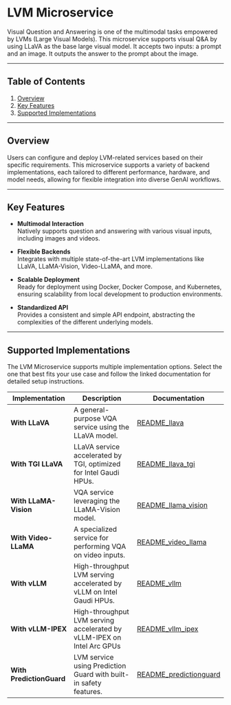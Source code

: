 # LVM Microservice

Visual Question and Answering is one of the multimodal tasks empowered by LVMs (Large Visual Models). This microservice supports visual Q&A by using LLaVA as the base large visual model. It accepts two inputs: a prompt and an image. It outputs the answer to the prompt about the image.

---

## Table of Contents

1. [Overview](#overview)
2. [Key Features](#key-features)
3. [Supported Implementations](#supported-implementations)

---

## Overview

Users can configure and deploy LVM-related services based on their specific requirements. This microservice supports a variety of backend implementations, each tailored to different performance, hardware, and model needs, allowing for flexible integration into diverse GenAI workflows.

---

## Key Features

- **Multimodal Interaction**  
  Natively supports question and answering with various visual inputs, including images and videos.

- **Flexible Backends**  
  Integrates with multiple state-of-the-art LVM implementations like LLaVA, LLaMA-Vision, Video-LLaMA, and more.

- **Scalable Deployment**  
  Ready for deployment using Docker, Docker Compose, and Kubernetes, ensuring scalability from local development to production environments.

- **Standardized API**  
  Provides a consistent and simple API endpoint, abstracting the complexities of the different underlying models.

---

## Supported Implementations

The LVM Microservice supports multiple implementation options. Select the one that best fits your use case and follow the linked documentation for detailed setup instructions.

| Implementation           | Description                                                            | Documentation                                           |
| ------------------------ | ---------------------------------------------------------------------- | ------------------------------------------------------- |
| **With LLaVA**           | A general-purpose VQA service using the LLaVA model.                   | [README_llava](src/README_llava.md)                     |
| **With TGI LLaVA**       | LLaVA service accelerated by TGI, optimized for Intel Gaudi HPUs.      | [README_llava_tgi](src/README_llava_tgi.md)             |
| **With LLaMA-Vision**    | VQA service leveraging the LLaMA-Vision model.                         | [README_llama_vision](src/README_llama_vision.md)       |
| **With Video-LLaMA**     | A specialized service for performing VQA on video inputs.              | [README_video_llama](src/README_video_llama.md)         |
| **With vLLM**            | High-throughput LVM serving accelerated by vLLM on Intel Gaudi HPUs.   | [README_vllm](src/README_vllm.md)                       |
| **With vLLM-IPEX**       | High-throughput LVM serving accelerated by vLLM-IPEX on Intel Arc GPUs | [README_vllm_ipex](src/README_vllm_ipex.md)           |
| **With PredictionGuard** | LVM service using Prediction Guard with built-in safety features.      | [README_predictionguard](src/README_predictionguard.md) |
